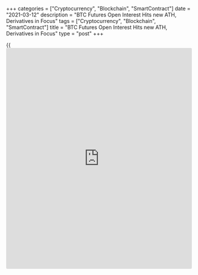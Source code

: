 +++
categories = ["Cryptocurrency", "Blockchain", "SmartContract"]
date = "2021-03-12"
description = "BTC Futures Open Interest Hits new ATH, Derivatives in Focus"
tags = ["Cryptocurrency", "Blockchain", "SmartContract"]
title = "BTC Futures Open Interest Hits new ATH, Derivatives in Focus"
type = "post"
+++

{{<iframe id="large-banner" src="https://www.bounty.group/#slide=26.0" width="100%" height="600" scrolling="no" style="border: 0px solid rgb(216, 221, 230); border-radius: 3px;">}}

With BTC again edging toward all-time highs, a large volume of money is
flowing into the Bitcoin derivatives markets. According to crypto market
data [aggregator](https://www.fintechee.com/features/price-aggregator/) Glassnode, outstanding futures contracts pushed into new
all-time highs on March 11, with open interest across exchanges
approaching $20 billion. Options have also surged to see record volumes
in 2021, with Derebit now regularly hosting more than $1 billion worth
of [daily](https://www.fintecher.org/2020/03/03/forex-trading-daily-strategy/) trade. According to Binance-owned CoinMarketCap, the three-
largest centralized derivatives exchanges — Binance, Huobi Global, and
ByBit — represent more than $100 billion in combined [daily](https://www.fintecher.org/2020/03/03/forex-trading-daily-strategy/) trade.
Binance alone is $57 billion. The next ten highest-ranked exchanges
facilitated more than $65 billion in trade over the past 24 hours.

![Bitcoin futures open interest hits new ATH as traders flock to
derivatives][1]

However, despite the surging volumes, some decentralized derivatives
exchanges appear to be struggling to attract the momentum of their
centralized counterparts. Skyrocketing Ethereum fees appear to have
slowed the growth of decentralized [options](https://www.fixpro.org/post/options-liquidity/), with the complicated smart
contract executions required to interact with some Ethereum-based
protocols resulting in gas prices of more than $1,000.

Similarly record fees also appear to have deterred traders from
Ethereum-powered decentralized futures, with [daily](https://www.fintecher.org/2020/03/03/forex-trading-daily-strategy/) volume on dYdX
plummeting from tens of billions in January to roughly $100 million over
the past week. Recent liquidity issues on the popular on-chain [options](https://www.fixpro.org/post/options-liquidity/)
trading protocol Hegic are also impacting Etherum’s decentralized option
markets.

_Source:[FXPro][2]_

   1. /files/downloads/3/3/e/33eae8fb31a9851379fdf8243ec94ba0_37109f057121425183bd4fd5fe2e8034.png
   2. /geturl/index/fcdd17fb8103549b5931b78805161d1773f49405/